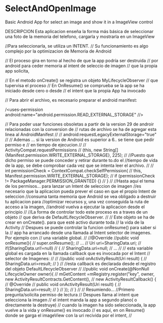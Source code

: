 # SelectAndOpenImage
Basic Android App for select an image and show it in a ImageView control


DESCRIPCION
Esta aplicacion enseña la forma más básica de seleccionar una foto
de la memoria del telefono, cargarla y mostrarla en un ImageView


//Para seleccionarla, se utiliza un INTENT.
// Su funcionamiento es algo complejo por la optimizacion de Memoria de Android


// El proceso gira en torno al hecho de que la app podría ser destruida
//  por android para ceder memoria al intent de seleccio de imagen
// que la propia app solicita,


// En el metodo onCreate() se registra un objeto MyLifecycleObserver
// que tupervisa el proceso
// En OnResume() se comprueba se la app se ha iniciado desde cero o desde
// el intent que la propia App ha invocado


// Para abrir el archivo, es necesario preparar el android manifest:



/<uses-permission android:name="android.permission.READ_EXTERNAL_STORAGE" //>


// Para poder usar funciones obsoletas a partir de la version 29 de androir relacionadas con la conversion de
// rutas de archivo se ha de agregar esta linea al AndroidManifest
//
//      android:requestLegacyExternalStorage="true"
//
// Ademas ... si la version de Android es superior a 6.. se tiene que pedir permiso e
// en tiempo de ejecucion
//
//                ActivityCompat.requestPermissions
//                        (this, new String[]{Manifest.permission.WRITE_EXTERNAL_STORAGE}, 225);
//
//Puesto que dicho permiso se puede conceder y retirar durante to.do el
//tiempo de vida de la app, se debe comprobar cada vez que se intenta leer el archivo.
//
//            int permissionCheck = ContextCompat.checkSelfPermission(
//                    this, Manifest.permission.WRITE_EXTERNAL_STORAGE);
//                    if (permissionCheck != PackageManager.PERMISSION_GRANTED) {}
//              }
//
//Hasta aquí el tema de los permisos... para lanzar un Intent de seleccion de imagen
//es necesario que la aplicacion pueda prever el caso en que el propio Intent de seleccion
//consuma tanta memoria que Android se vea obligado a destruir tu aplicacion para
//optimizar recursos y, una vez conseguida la ruta de acceso a la imagen,
//android vuelva a ejecutar la aplicacion desde el principio
//
//La forma de controlar todo este proceso es a traves de un objeto
// que deriva de DefaultLifecycleObserver.
//
// Este objeto se ha de crear en onCreate(). para que esté activo durante toda
// la vida de la Activity
// Despues se puede controlar la funcion onResume() para saber si la
// app ha arrancado desde una llamada al Intent selector de imagenes. Por ejemplo con
// una variable global.
//
//@Override
//public void onResume(){
//        super.onResume();
//        ...
//        Uri uri=SharingData.uri;
//        if(SharingData.uri!=null)
//        {
//        SharingData.uri=null;
//        ...
//
// esta variable global es cargada en la llamada callback que es invocada por el Intent
// selector de Imagenes:
//
//
//public void onActivityResult(Uri result) {
//        SharingData.uri=result;
//        }
//
//esta callback es declarada desde el registro del objeto DefaultLifecycleObserver
//
//public void onCreate(@NonNull LifecycleOwner owner){
//        mGetContent =mRegistry.register("key", owner, new ActivityResultContracts.GetContent(),
//        new ActivityResultCallback<Uri>() {
//              @Override
//              public void onActivityResult(Uri result) {
//                  SharingData.uri=result;
//              }
//        });
//     }
//
// Resumiendo...
//Primero pregunta/solicita permiso de lectura
// Despues llama al intent que selecciona la imagen
// el intent manda la app a segundo plano( o directamente la destruye)
// cuando la imagen ha sido seleccionada, la app vuelve a la vida y onResume() es invocado
// es aquí, en on Resume() donde se garga el imageView con la uri recivida por el intent,
//
